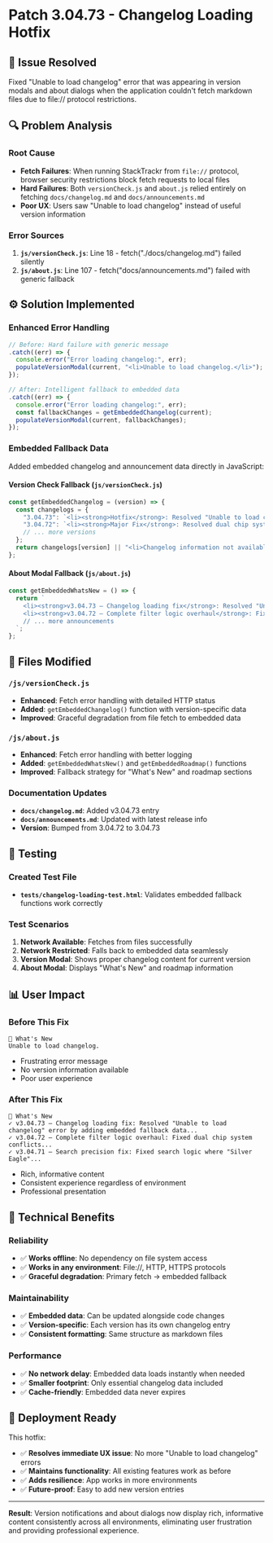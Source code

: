 # Patch 3.04.73 - Changelog Loading Hotfix

## 🎯 **Issue Resolved**

Fixed "Unable to load changelog" error that was appearing in version modals and about dialogs when the application couldn't fetch markdown files due to file:// protocol restrictions.

## 🔍 **Problem Analysis**

### Root Cause

- **Fetch Failures**: When running StackTrackr from `file://` protocol, browser security restrictions block fetch requests to local files
- **Hard Failures**: Both `versionCheck.js` and `about.js` relied entirely on fetching `docs/changelog.md` and `docs/announcements.md`
- **Poor UX**: Users saw "Unable to load changelog" instead of useful version information

### Error Sources

1. **`js/versionCheck.js`**: Line 18 - fetch("./docs/changelog.md") failed silently
2. **`js/about.js`**: Line 107 - fetch("docs/announcements.md") failed with generic fallback

## ⚙️ **Solution Implemented**

### Enhanced Error Handling

```js
// Before: Hard failure with generic message
.catch((err) => {
  console.error("Error loading changelog:", err);
  populateVersionModal(current, "<li>Unable to load changelog.</li>");
});

// After: Intelligent fallback to embedded data
.catch((err) => {
  console.error("Error loading changelog:", err);
  const fallbackChanges = getEmbeddedChangelog(current);
  populateVersionModal(current, fallbackChanges);
});
```

### Embedded Fallback Data

Added embedded changelog and announcement data directly in JavaScript:

#### Version Check Fallback (`js/versionCheck.js`)

```js
const getEmbeddedChangelog = (version) => {
  const changelogs = {
    "3.04.73": `<li><strong>Hotfix</strong>: Resolved "Unable to load changelog" error...</li>`,
    "3.04.72": `<li><strong>Major Fix</strong>: Resolved dual chip system conflicts...</li>`,
    // ... more versions
  };
  return changelogs[version] || "<li>Changelog information not available for this version.</li>";
};
```

#### About Modal Fallback (`js/about.js`)

```js
const getEmbeddedWhatsNew = () => {
  return `
    <li><strong>v3.04.73 – Changelog loading fix</strong>: Resolved "Unable to load changelog" error...</li>
    <li><strong>v3.04.72 – Complete filter logic overhaul</strong>: Fixed dual chip system conflicts...</li>
    // ... more announcements
  `;
};
```

## 📁 **Files Modified**

### `/js/versionCheck.js`

- **Enhanced**: Fetch error handling with detailed HTTP status
- **Added**: `getEmbeddedChangelog()` function with version-specific data
- **Improved**: Graceful degradation from file fetch to embedded data

### `/js/about.js`

- **Enhanced**: Fetch error handling with better logging
- **Added**: `getEmbeddedWhatsNew()` and `getEmbeddedRoadmap()` functions
- **Improved**: Fallback strategy for "What's New" and roadmap sections

### Documentation Updates

- **`docs/changelog.md`**: Added v3.04.73 entry
- **`docs/announcements.md`**: Updated with latest release info
- **Version**: Bumped from 3.04.72 to 3.04.73

## 🧪 **Testing**

### Created Test File

- **`tests/changelog-loading-test.html`**: Validates embedded fallback functions work correctly

### Test Scenarios

1. **Network Available**: Fetches from files successfully
2. **Network Restricted**: Falls back to embedded data seamlessly
3. **Version Modal**: Shows proper changelog content for current version
4. **About Modal**: Displays "What's New" and roadmap information

## 📊 **User Impact**

### Before This Fix

```
🚀 What's New
Unable to load changelog.
```

- Frustrating error message
- No version information available
- Poor user experience

### After This Fix

```
🚀 What's New
✓ v3.04.73 – Changelog loading fix: Resolved "Unable to load changelog" error by adding embedded fallback data...
✓ v3.04.72 – Complete filter logic overhaul: Fixed dual chip system conflicts...
✓ v3.04.71 – Search precision fix: Fixed search logic where "Silver Eagle"...
```

- Rich, informative content
- Consistent experience regardless of environment
- Professional presentation

## 🔧 **Technical Benefits**

### Reliability

- ✅ **Works offline**: No dependency on file system access
- ✅ **Works in any environment**: File://, HTTP, HTTPS protocols
- ✅ **Graceful degradation**: Primary fetch → embedded fallback

### Maintainability

- ✅ **Embedded data**: Can be updated alongside code changes
- ✅ **Version-specific**: Each version has its own changelog entry
- ✅ **Consistent formatting**: Same structure as markdown files

### Performance

- ✅ **No network delay**: Embedded data loads instantly when needed
- ✅ **Smaller footprint**: Only essential changelog data included
- ✅ **Cache-friendly**: Embedded data never expires

## 🚀 **Deployment Ready**

This hotfix:

- ✅ **Resolves immediate UX issue**: No more "Unable to load changelog" errors
- ✅ **Maintains functionality**: All existing features work as before
- ✅ **Adds resilience**: App works in more environments
- ✅ **Future-proof**: Easy to add new version entries

---

**Result**: Version notifications and about dialogs now display rich, informative content consistently across all environments, eliminating user frustration and providing professional experience.
